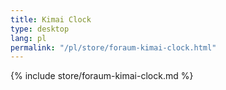 ```yaml
---
title: Kimai Clock
type: desktop
lang: pl
permalink: "/pl/store/foraum-kimai-clock.html"
---
```


{% include store/foraum-kimai-clock.md %}
